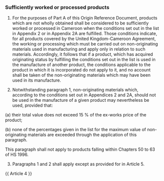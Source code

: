 ### Sufficiently worked or processed products

1. For the purposes of Part A of this Origin Reference Document, products which are not wholly obtained shall be considered to be sufficiently worked or processed in Cameroon when the conditions set out in the list in Appendix 2 or in Appendix 2A are fulfilled. Those conditions indicate, for all products covered by the United Kingdom-Cameroon Agreement, the working or processing which must be carried out on non-originating materials used in manufacturing and apply only in relation to such materials. Accordingly, it follows that if a product, which has acquired originating status by fulfilling the conditions set out in the list is used in the manufacture of another product, the conditions applicable to the product in which it is incorporated do not apply to it, and no account shall be taken of the non-originating materials which may have been used in its manufacture.

2. Notwithstanding paragraph 1, non-originating materials which, according to the conditions set out in Appendices 2 and 2A, should not be used in the manufacture of a given product may nevertheless be used, provided that:

(a) their total value does not exceed 15 % of the ex-works price of the product;

(b) none of the percentages given in the list for the maximum value of non-originating materials are exceeded through the application of this paragraph.

This paragraph shall not apply to products falling within Chapters 50 to 63 of HS 1996.

3. Paragraphs 1 and 2 shall apply except as provided for in Article 5.

{{ Article 4 }}
